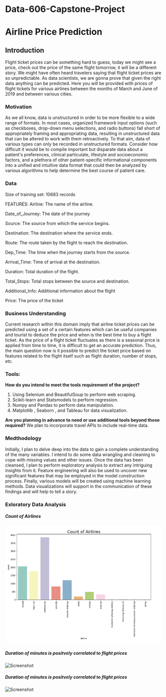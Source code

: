 # Data-606-Capstone-Project

# Airline Price Prediction 


## Introduction
Flight ticket prices can be something hard to guess, today we might see a price, check out the price of the same flight tomorrow, it will be a different story. We might have often heard travelers saying that flight ticket prices are so unpredictable. As data scientists, we are gonna prove that given the right data anything can be predicted. Here you will be provided with prices of flight tickets for various airlines between the months of March and June of 2019 and between various cities. 





### Motivation
As we all know, data is unstructured in order to be more flexible to a wide range of formats. In most cases, organized framework input options (such as checkboxes, drop-down menu selections, and radio buttons) fall short of appropriately framing and appropriating data, resulting in unstructured data that can be altered to work with them retroactively. To that aim, data of various types can only be recorded in unstructured formats. Consider how difficult it would be to compile important but disparate data about a patient's preferences, clinical particulate, lifestyle and socioeconomic factors, and a plethora of other patient-specific informational components into a unified and intuitive data format that could then be analyzed by various algorithms to help determine the best course of patient care.


### Data
Size of training set: 10683 records

FEATURES: Airline: The name of the airline.

Date_of_Journey: The date of the journey

Source: The source from which the service begins.

Destination: The destination where the service ends.

Route: The route taken by the flight to reach the destination.

Dep_Time: The time when the journey starts from the source.

Arrival_Time: Time of arrival at the destination.

Duration: Total duration of the flight.

Total_Stops: Total stops between the source and destination.

Additional_Info: Additional information about the flight

Price: The price of the ticket


### Business Understanding
Current research within this domain imply that airline ticket prices can be predicted using a set of a certain features which can be useful companies and tourist to deduce the price and when is the best time to buy a flight ticket. As the price of a flight ticket fluctuates as there is a seasonal price is applied from time to time, it is difficult to get an accurate prediction. Thus, the main question now is it possible to predict the ticket price based on features related to the flight itself such as flight duration, number of stops, etc.

### Tools:
**How do you intend to meet the tools requirement of the project?**
1. Using Selenium and BeautifulSoup to perform web scraping.
2. Scikit-learn and Statsmodels to perform regression.
3. Numpy and Pandas to perform data manipulation.
4. Matplotlib , Seaborn , and Tableau for data visualization.

**Are you planning in advance to need or use additional tools beyond those required?**
We plan to incorporate travel APIs to include real-time data.



### Medthodology
Initially, I plan to delve deep into the data to gain a complete understanding of the many variables. I intend to do some data wrangling and cleaning to cope with missing values and other issues. Once the data has been cleansed, I plan to perform exploratory analysis to extract any intriguing insights from it. Feature engineering will also be used to uncover new significant features that may be employed in the model construction process. Finally, various models will be created using machine learning methods. Data visualizations will support in the communication of these findings and will help to tell a story.



### Exloratory Data Analysis

##### **Count of Airlines**
![Screenshot](https://github.com/princecj65779/DATA606-Capstone/blob/main/Images/Screenshot%202022-11-15%20154330.png)

##### **Duration of minutes is positvely correlated to flight prices**
![Screenshot]([https://github.com/princecj65779/DATA606-Capstone/blob/main/Images/Screenshot%202022-11-15%20154330.png](https://github.com/princecj65779/DATA606-Capstone/blob/main/Images/Screenshot%202022-11-15%20154545.png))

##### **Duration of minutes is positvely correlated to flight prices**
![Screenshot]([https://github.com/princecj65779/DATA606-Capstone/blob/main/Images/Screenshot%202022-11-15%20154330.png](https://github.com/princecj65779/DATA606-Capstone/blob/main/Images/Screenshot%202022-11-15%20154616.png))

